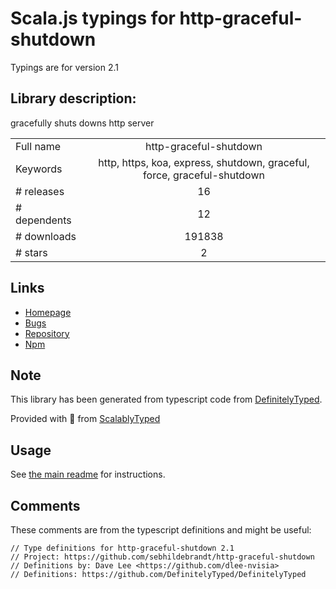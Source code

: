 
# Scala.js typings for http-graceful-shutdown

Typings are for version 2.1

## Library description:
gracefully shuts downs http server

|                    |                 |
| ------------------ | :-------------: |
| Full name          | http-graceful-shutdown |
| Keywords           | http, https, koa, express, shutdown, graceful, force, graceful-shutdown |
| # releases         | 16 |
| # dependents       | 12 |
| # downloads        | 191838 |
| # stars            | 2 |

## Links
- [Homepage](https://github.com/sebhildebrandt/http-graceful-shutdown)
- [Bugs](https://github.com/sebhildebrandt/http-graceful-shutdown/issues)
- [Repository](https://github.com/sebhildebrandt/http-graceful-shutdown)
- [Npm](https://www.npmjs.com/package/http-graceful-shutdown)
    


## Note
This library has been generated from typescript code from [DefinitelyTyped](https://definitelytyped.org).

Provided with :purple_heart: from [ScalablyTyped](https://github.com/oyvindberg/ScalablyTyped)

## Usage
See [the main readme](../../readme.md) for instructions.

## Comments

These comments are from the typescript definitions and might be useful:
```
// Type definitions for http-graceful-shutdown 2.1
// Project: https://github.com/sebhildebrandt/http-graceful-shutdown
// Definitions by: Dave Lee <https://github.com/dlee-nvisia>
// Definitions: https://github.com/DefinitelyTyped/DefinitelyTyped

```


